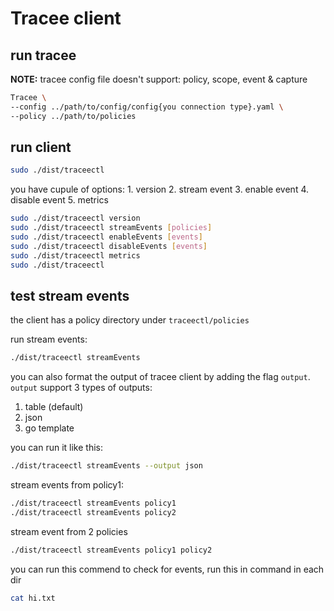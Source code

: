 # Tracee client

## run tracee

__NOTE:__ tracee config file doesn't support: policy, scope, event & capture

``` bash
Tracee \
--config ../path/to/config/config{you connection type}.yaml \
--policy ../path/to/policies 
```

## run client

``` bash
sudo ./dist/traceectl 
```

you have cupule of options:
    1. version
    2. stream event
    3. enable event
    4. disable event
    5. metrics

``` bash
sudo ./dist/traceectl version
sudo ./dist/traceectl streamEvents [policies]
sudo ./dist/traceectl enableEvents [events]
sudo ./dist/traceectl disableEvents [events]
sudo ./dist/traceectl metrics
sudo ./dist/traceectl 
```

## test stream events

the client has a policy directory under `traceectl/policies`

run stream events:

```bash
./dist/traceectl streamEvents
```

you can also format the output of tracee client by adding the flag `output`.
`output` support 3 types of outputs:

1. table (default)
2. json
3. go template

you can run it like this:

```bash
./dist/traceectl streamEvents --output json
```

stream events from policy1:

```bash
./dist/traceectl streamEvents policy1
./dist/traceectl streamEvents policy2
```

stream event from 2 policies

``` bash
./dist/traceectl streamEvents policy1 policy2
```

you can run this commend to check for events,
run this in command in each dir

``` bash
cat hi.txt
```
